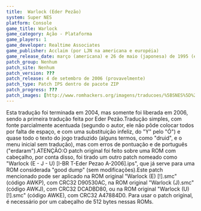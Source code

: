 ```yaml
---
title:  Warlock (Eder Pezão)
system: Super NES
platform: Console
game_title: Warlock
game_category: Ação - Plataforma
game_players: 1
game_developer: Realtime Associates
game_publisher: Acclaim (por LJN na americana e européia)
game_release_date: março (americana) e 26 de maio (japonesa) de 1995 (européia)
patch_group: Nenhum
patch_site: Nenhum
patch_version: ???
patch_release: 4 de setembro de 2006 (provavelmente)
patch_type: Patch IPS dentro de pacote ZIP
patch_progress: ???
patch_images: [http://www.romhackers.org/imagens/traducoes/%5BSNES%5D%20Warlock%20-%20Eder%20Pezao%20-%201.png,http://www.romhackers.org/imagens/traducoes/%5BSNES%5D%20Warlock%20-%20Eder%20Pezao%20-%202.png,http://www.romhackers.org/imagens/traducoes/%5BSNES%5D%20Warlock%20-%20Eder%20Pezao%20-%203.png]
---
```

Esta tradução foi terminada em 2004, mas somente foi liberada em 2006, sendo a primeira tradução feita por Eder Pezão.Tradução simples, com fonte parcialmente acentuada (segundo o autor, ele não pôde colocar todos por falta de espaço, e com uma substituição infeliz, do "Y" pelo "Ó") e quase todo o texto do jogo traduzido (alguns termos, como "druid", e o menu inicial sem tradução), mas com erros de pontuação e de português ("erdaram").ATENÇÃO:O patch original foi feito sobre uma ROM com cabeçalho, por conta disso, foi tirado um outro patch nomeado como "Warlock (E - J - U) [I-BR T-Eder Pezao A-2006].ips", que já serve para uma ROM considerada "good dump" (sem modificações).Este patch mencionado pode ser aplicado na ROM original "Warlock (E) [!].smc" (código AWKP), com CRC32 D90530AC, na ROM original "Warlock (J).smc" (código AWKJ), com CRC32 DCADBD80, ou na ROM original "Warlock (U) [!].smc" (código AWKE), com CRC32 A47884D0. Para usar o patch original, é necessário por um cabeçalho de 512 bytes nessas ROMs.